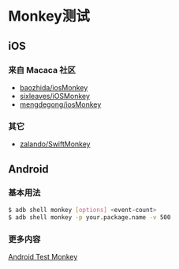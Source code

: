 # Monkey测试

## iOS

### 来自 Macaca 社区

- [baozhida/iosMonkey](//github.com/baozhida/iosMonkey)
- [sixleaves/iOSMonkey](//github.com/sixleaves/iOSMonkey)
- [mengdegong/iosMonkey](//github.com/mengdegong/iosMonkey)

### 其它

- [zalando/SwiftMonkey](//github.com/zalando/SwiftMonkey)

## Android

### 基本用法

``` bash
$ adb shell monkey [options] <event-count>
$ adb shell monkey -p your.package.name -v 500
```

### 更多内容

[Android Test Monkey](https://developer.android.com/studio/test/monkey.html)
